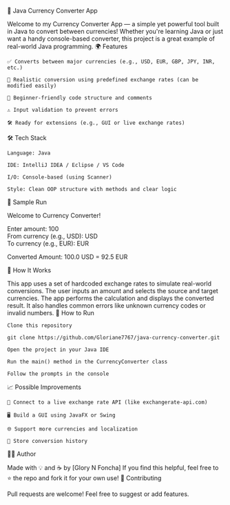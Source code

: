 💱 Java Currency Converter App

Welcome to my Currency Converter App — a simple yet powerful tool built in Java to convert between currencies! Whether you're learning Java or just want a handy console-based converter, this project is a great example of real-world Java programming.
🌍 Features

    ✅ Converts between major currencies (e.g., USD, EUR, GBP, JPY, INR, etc.)

    🔄 Realistic conversion using predefined exchange rates (can be modified easily)

    🧠 Beginner-friendly code structure and comments

    ⚠️ Input validation to prevent errors

    🛠️ Ready for extensions (e.g., GUI or live exchange rates)

🛠️ Tech Stack

    Language: Java

    IDE: IntelliJ IDEA / Eclipse / VS Code

    I/O: Console-based (using Scanner)

    Style: Clean OOP structure with methods and clear logic

🧪 Sample Run

Welcome to Currency Converter!

Enter amount: 100  
From currency (e.g., USD): USD  
To currency (e.g., EUR): EUR  

Converted Amount: 100.0 USD = 92.5 EUR

🧠 How It Works

This app uses a set of hardcoded exchange rates to simulate real-world conversions. The user inputs an amount and selects the source and target currencies. The app performs the calculation and displays the converted result. It also handles common errors like unknown currency codes or invalid numbers.
📂 How to Run

    Clone this repository

    git clone https://github.com/Gloriane7767/java-currency-converter.git

    Open the project in your Java IDE

    Run the main() method in the CurrencyConverter class

    Follow the prompts in the console

📈 Possible Improvements

    🔗 Connect to a live exchange rate API (like exchangerate-api.com)

    🖥️ Build a GUI using JavaFX or Swing

    🌐 Support more currencies and localization

    💾 Store conversion history

👨‍💻 Author

Made with 💡 and ☕ by [Glory N Foncha]
If you find this helpful, feel free to ⭐ the repo and fork it for your own use!
🤝 Contributing

Pull requests are welcome! Feel free to suggest or add features.
